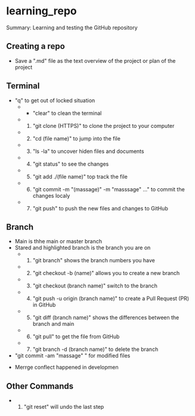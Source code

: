 # learning_repo
Summary: Learning and testing the GitHub repository

## Creating a repo
   - Save a ".md" file as the text overview of the project or plan of the project

## Terminal
- "q" to get out of locked situation
   - * "clear" to clean the terminal
   - 1. "git clone (HTTPS)" to clone the project to your computer
   - 2. "cd (file name)" to jump into the file
   - 3. "ls -la" to uncover hiden files and documents
   - 4. "git status" to see the changes
   - 5. "git add ./(file name)" top track the file
   - 6. "git commit -m "(massage)" -m "masssage" ..." to commit the changes localy
   - 7. "git push" to push the new files and changes to GitHub

## Branch
- Main is thhe main or master branch
- Stared and highlighted branch is the branch you are on
   - 1. "git branch" shows the branch numbers you have
   - 2. "git checkout -b (name)" allows you to create a new branch 
   - 3. "git checkout (branch name)" switch to the branch
   - 4. "git push -u origin (branch name)" to create a Pull Request (PR) in GitHub
   - 5. "git diff (branch name)" shows the differences between the branch and main
   - 6. "git pull" to get the file from GitHub
   - 7. "git branch -d (branch name)" to delete the branch    
- "git commit -am "massage" " for modified files
* Merrge conflect happened in developmen

## Other Commands
   - 1. "git reset" will undo the last step